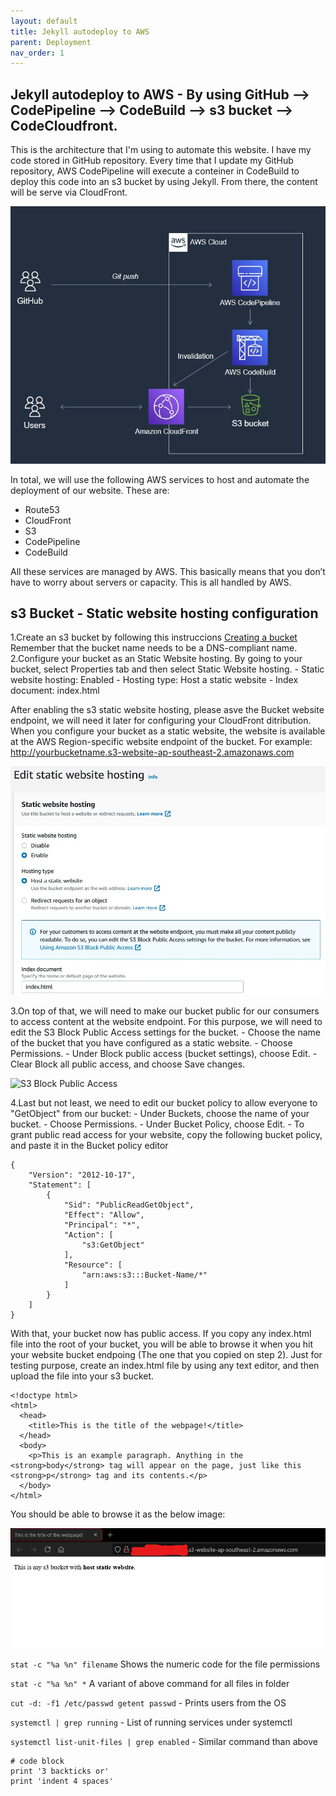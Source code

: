 ```yaml
---
layout: default
title: Jekyll autodeploy to AWS
parent: Deployment
nav_order: 1
---
```


Jekyll autodeploy to AWS - By using GitHub --> CodePipeline --> CodeBuild --> s3 bucket --> CodeCloudfront.
-- 

This is the architecture that I'm using to automate this website. I have my code stored in GitHub repository. Every time that I update my GitHub repository, AWS CodePipeline will execute a conteiner in CodeBuild to deploy this code into an s3 bucket by using Jekyll. From there, the content will be serve via CloudFront.

![Jekyll autodeploy to AWS architecture](/docs/docs_assets/deployment/Jekyll-autodeploy-to-AWS.jpg)


In total, we will use the following AWS services to host and automate the deployment of our website. These are:
- Route53
- CloudFront 
- S3
- CodePipeline
- CodeBuild 

All these services are managed by AWS. This basically means that you don’t have to worry about servers or capacity. This is all handled by AWS. 

s3 Bucket - Static website hosting configuration
--

1.Create an s3 bucket by following this instruccions [Creating a bucket](https://docs.aws.amazon.com/AmazonS3/latest/userguide/create-bucket-overview.html)
Remember that the bucket name needs to be a DNS-compliant name.
2.Configure your bucket as an Static Website hosting. By going to your bucket, select Properties tab and then select Static Website hosting.
    - Static website hosting: Enabled
    - Hosting type: Host a static website
    - Index document: index.html 

After enabling the s3 static website hosting, please asve the Bucket website endpoint, we will need it later for configuring your CloudFront ditribution. When you configure your bucket as a static website, the website is available at the AWS Region-specific website endpoint of the bucket. For example:
http://yourbucketname.s3-website-ap-southeast-2.amazonaws.com

![S3 Static Website hosting](/docs/docs_assets/deployment/Jekyll-autodeploy-to-AWS_02.jpg)

3.On top of that, we will need to make our bucket public for our consumers to access content at the website endpoint. For this purpose, we will need to edit the S3 Block Public Access settings for the bucket. 
    - Choose the name of the bucket that you have configured as a static website.
    - Choose Permissions.
    - Under Block public access (bucket settings), choose Edit.
    - Clear Block all public access, and choose Save changes. 

![S3 Block Public Access](https://docs.aws.amazon.com/AmazonS3/latest/userguide/images/edit-public-access-clear.png)

4.Last but not least, we need to edit our bucket policy to allow everyone to "GetObject" from our bucket:
    - Under Buckets, choose the name of your bucket.
    - Choose Permissions.
    - Under Bucket Policy, choose Edit.
    - To grant public read access for your website, copy the following bucket policy, and paste it in the Bucket policy editor

```
{
    "Version": "2012-10-17",
    "Statement": [
        {
            "Sid": "PublicReadGetObject",
            "Effect": "Allow",
            "Principal": "*",
            "Action": [
                "s3:GetObject"
            ],
            "Resource": [
                "arn:aws:s3:::Bucket-Name/*"
            ]
        }
    ]
}
```

With that, your bucket now has public access. If you copy any index.html file into the root of your bucket, you will be able to browse it when you hit your website bucket endpoing (The one that you copied on step 2).
Just for testing purpose, create an index.html file by using any text editor, and then upload the file into your s3 bucket.

```
<!doctype html>
<html>
  <head>
    <title>This is the title of the webpage!</title>
  </head>
  <body>
    <p>This is an example paragraph. Anything in the <strong>body</strong> tag will appear on the page, just like this <strong>p</strong> tag and its contents.</p>
  </body>
</html>
```

You should be able to browse it as the below image:

![s3 bucket with host static website](/docs/docs_assets/deployment/Jekyll-autodeploy-to-AWS_03.jpg)





`stat -c "%a %n" filename` Shows the numeric code for the file permissions 

`stat -c "%a %n" *` A variant of above command for all files in folder

`cut -d: -f1 /etc/passwd getent passwd` - Prints users from the OS 

`systemctl | grep running` - List of running services under systemctl

`systemctl list-unit-files | grep enabled` - Similar command than above


```
# code block
print '3 backticks or'
print 'indent 4 spaces'
``` 

